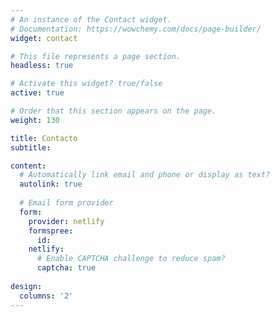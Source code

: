 ```yaml
---
# An instance of the Contact widget.
# Documentation: https://wowchemy.com/docs/page-builder/
widget: contact

# This file represents a page section.
headless: true

# Activate this widget? true/false
active: true

# Order that this section appears on the page.
weight: 130

title: Contacto
subtitle:

content:
  # Automatically link email and phone or display as text?
  autolink: true
  
  # Email form provider
  form:
    provider: netlify
    formspree:
      id:
    netlify:
      # Enable CAPTCHA challenge to reduce spam?
      captcha: true
  
design:
  columns: '2'
---
```

